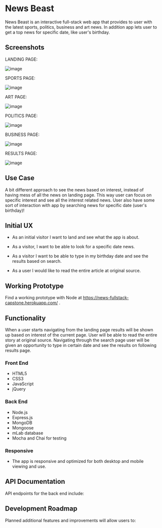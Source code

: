 # News Beast

News Beast is an interactive full-stack web app that provides to user with the latest sports, politics, business and art news. In addition app lets user to get a top news for specific date, like user's birthday.

## Screenshots


LANDING PAGE:

![image](https://github.com/hero931/wellness-organizer-node-capstone/blob/master/github-images/landing-page.png)


SPORTS PAGE:

![image](https://github.com/hero931/wellness-organizer-node-capstone/blob/master/github-images/login-page.png)


ART PAGE:

![image](https://github.com/hero931/wellness-organizer-node-capstone/blob/master/github-images/dashboard-page.png)


POLITICS PAGE:

![image](https://github.com/hero931/wellness-organizer-node-capstone/blob/master/github-images/champion-page.png)


BUSINESS PAGE:

![image](https://github.com/hero931/wellness-organizer-node-capstone/blob/master/github-images/results-page.png)


RESULTS PAGE:

![image](https://github.com/hero931/wellness-organizer-node-capstone/blob/master/github-images/results-page.png)

## Use Case
A bit different approach to see the news based on interest, instead of having mess of all the news on landing page. This way user can focus on specific interest and see all the interest related news. User also have some sort of interaction with app by searching news for specific date (user's birthday)! 

## Initial UX

* As an initial visitor I want to land and see what the app is about.

* As a visitor, I want to be able to look for a specific date news.

* As a visitor I want to be able to type in my birthday date and see the results based on search.

* As a user I would like to read the entire article at original source.


## Working Prototype
Find a working prototype with Node at https://news-fullstack-capstone.herokuapp.com/
.

## Functionality
When a user starts navigating from the landing page results will be shown up based on interest of the current page. User will be able to read the entire story at original source. Navigating through the search page user will be given an opportunity to type in certain date and see the results on following results page.

### Front End
* HTML5
* CSS3
* JavaScript
* jQuery

### Back End
* Node.js
* Express.js
* MongoDB
* Mongoose
* mLab database
* Mocha and Chai for testing

### Responsive
* The app is responsive and optimized for both desktop and mobile viewing and use.

## API Documentation
API endpoints for the back end include:


## Development Roadmap
Planned additional features and improvements will allow users to:

